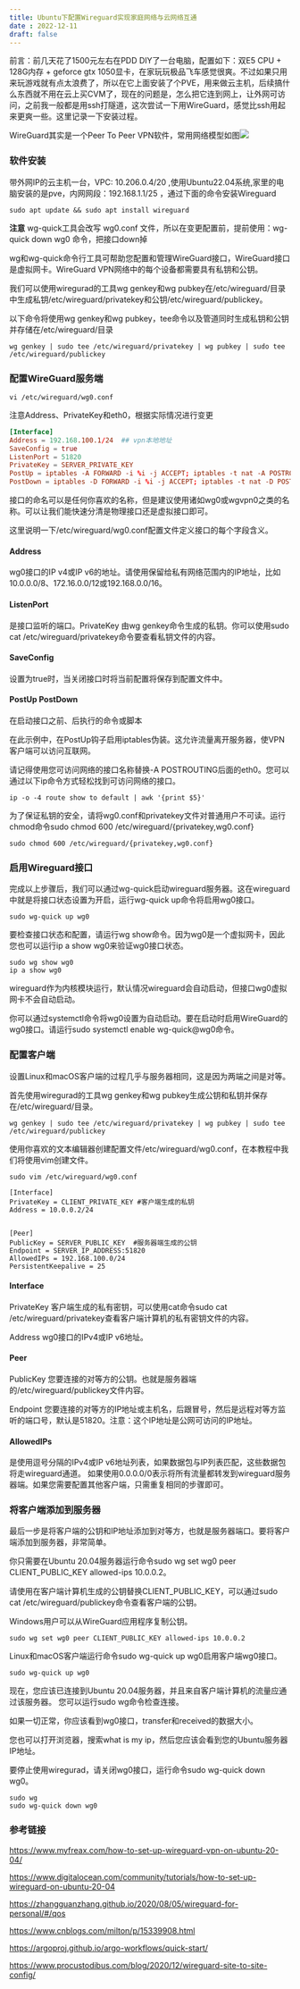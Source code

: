 ```yaml
---
title: Ubuntu下配置Wireguard实现家庭网络与云网络互通
date : 2022-12-11
draft: false
---
```



前言：前几天花了1500元左右在PDD DIY了一台电脑，配置如下：双E5 CPU + 128G内存 + geforce gtx 1050显卡，在家玩玩极品飞车感觉很爽。不过如果只用来玩游戏就有点太浪费了，所以在它上面安装了个PVE，用来做云主机，后续搞什么东西就不用在云上买CVM了，现在的问题是，怎么把它连到网上，让外网可访问，之前我一般都是用ssh打隧道，这次尝试一下用WireGuard，感觉比ssh用起来更爽一些。这里记录一下安装过程。

WireGuard其实是一个Peer To Peer VPN软件，常用网络模型如图![](/images/site-to-site-complex.svg)



### 软件安装

带外网IP的云主机一台，VPC: 10.206.0.4/20 ,使用Ubuntu22.04系统,家里的电脑安装的是pve，内网网段：192.168.1.1/25 ，通过下面的命令安装Wireguard
```
sudo apt update && sudo apt install wireguard
``` 

**注意** wg-quick工具会改写 wg0.conf 文件，所以在变更配置前，提前使用：wg-quick down wg0 命令，把接口down掉

wg和wg-quick命令行工具可帮助您配置和管理WireGuard接口，WireGuard接口是虚拟网卡。WireGuard VPN网络中的每个设备都需要具有私钥和公钥。

我们可以使用wiregurad的工具wg genkey和wg pubkey在/etc/wireguard/目录中生成私钥/etc/wireguard/privatekey和公钥/etc/wireguard/publickey。

以下命令将使用wg genkey和wg pubkey，tee命令以及管道同时生成私钥和公钥并存储在/etc/wireguard/目录
```shell
wg genkey | sudo tee /etc/wireguard/privatekey | wg pubkey | sudo tee /etc/wireguard/publickey
```

### 配置WireGuard服务端

```
vi /etc/wireguard/wg0.conf
```
注意Address、PrivateKey和eth0，根据实际情况进行变更

``` /etc/wg0.conf
[Interface]
Address = 192.168.100.1/24  ## vpn本地地址
SaveConfig = true
ListenPort = 51820
PrivateKey = SERVER_PRIVATE_KEY
PostUp = iptables -A FORWARD -i %i -j ACCEPT; iptables -t nat -A POSTROUTING -o eth0 -j MASQUERADE
PostDown = iptables -D FORWARD -i %i -j ACCEPT; iptables -t nat -D POSTROUTING -o eth0 -j MASQUERADE
```
接口的命名可以是任何你喜欢的名称，但是建议使用诸如wg0或wgvpn0之类的名称。可以让我们能快速分清是物理接口还是虚拟接口即可。

这里说明一下/etc/wireguard/wg0.conf配置文件定义接口的每个字段含义。

#### Address 
wg0接口的IP v4或IP v6的地址。请使用保留给私有网络范围内的IP地址，比如10.0.0.0/8、172.16.0.0/12或192.168.0.0/16。

#### ListenPort 
是接口监听的端口。PrivateKey 由wg genkey命令生成的私钥。你可以使用sudo cat /etc/wireguard/privatekey命令要查看私钥文件的内容。

#### SaveConfig 
设置为true时，当关闭接口时将当前配置将保存到配置文件中。

#### PostUp PostDown
在启动接口之前、后执行的命令或脚本

在此示例中，在PostUp钩子启用iptables伪装。这允许流量离开服务器，使VPN客户端可以访问互联网。

请记得使用您可访问网络的接口名称替换-A POSTROUTING后面的eth0。您可以通过以下ip命令方式轻松找到可访问网络的接口。
```
ip -o -4 route show to default | awk '{print $5}'
```
为了保证私钥的安全，请将wg0.conf和privatekey文件对普通用户不可读。运行chmod命令sudo chmod 600 /etc/wireguard/{privatekey,wg0.conf}

```
sudo chmod 600 /etc/wireguard/{privatekey,wg0.conf}
```
### 启用Wireguard接口

完成以上步骤后，我们可以通过wg-quick启动wireguard服务器。这在wireguard中就是将接口状态设置为开启，运行wg-quick up命令将启用wg0接口。

```
sudo wg-quick up wg0
```
要检查接口状态和配置，请运行wg show命令。因为wg0是一个虚拟网卡，因此您也可以运行ip a show wg0来验证wg0接口状态。
```
sudo wg show wg0
ip a show wg0
```

wireguard作为内核模块运行，默认情况wireguard会自动启动，但接口wg0虚拟网卡不会自动启动。

你可以通过systemctl命令将wg0设置为自动启动。要在启动时启用WireGuard的wg0接口。请运行sudo systemctl enable wg-quick@wg0命令。



### 配置客户端

设置Linux和macOS客户端的过程几乎与服务器相同，这是因为两端之间是对等。

首先使用wiregurad的工具wg genkey和wg pubkey生成公钥和私钥并保存在/etc/wireguard/目录。

```shell
wg genkey | sudo tee /etc/wireguard/privatekey | wg pubkey | sudo tee /etc/wireguard/publickey
```
使用你喜欢的文本编辑器创建配置文件/etc/wireguard/wg0.conf，在本教程中我们将使用vim创建文件。

```
sudo vim /etc/wireguard/wg0.conf
```

```
[Interface]
PrivateKey = CLIENT_PRIVATE_KEY #客户端生成的私钥
Address = 10.0.0.2/24


[Peer]
PublicKey = SERVER_PUBLIC_KEY  #服务器端生成的公钥
Endpoint = SERVER_IP_ADDRESS:51820
AllowedIPs = 192.168.100.0/24
PersistentKeepalive = 25
```

#### Interface
PrivateKey 客户端生成的私有密钥，可以使用cat命令sudo cat /etc/wireguard/privatekey查看客户端计算机的私有密钥文件的内容。

Address wg0接口的IPv4或IP v6地址。

#### Peer
PublicKey 您要连接的对等方的公钥。也就是服务器端的/etc/wireguard/publickey文件内容。

Endpoint 您要连接的对等方的IP地址或主机名，后跟冒号，然后是远程对等方监听的端口号，默认是51820。注意：这个IP地址是公网可访问的IP地址。

#### AllowedIPs 
是使用逗号分隔的IPv4或IP v6地址列表，如果数据包与IP列表匹配，这些数据包将走wireguard通道。
如果使用0.0.0.0/0表示将所有流量都转发到wireguard服务器端。如果您需要配置其他客户端，只需重复相同的步骤即可。

### 将客户端添加到服务器

最后一步是将客户端的公钥和IP地址添加到对等方，也就是服务器端口。要将客户端添加到服务器，非常简单。

你只需要在Ubuntu 20.04服务器运行命令sudo wg set wg0 peer CLIENT_PUBLIC_KEY allowed-ips 10.0.0.2。

请使用在客户端计算机生成的公钥替换CLIENT_PUBLIC_KEY，可以通过sudo cat /etc/wireguard/publickey命令查看客户端的公钥。

Windows用户可以从WireGuard应用程序复制公钥。

```
sudo wg set wg0 peer CLIENT_PUBLIC_KEY allowed-ips 10.0.0.2
```

Linux和macOS客户端运行命令sudo wg-quick up wg0启用客户端wg0接口。

```
sudo wg-quick up wg0
```
现在，您应该已连接到Ubuntu 20.04服务器，并且来自客户端计算机的流量应通过该服务器。 您可以运行sudo wg命令检查连接。

如果一切正常，你应该看到wg0接口，transfer和received的数据大小。

您也可以打开浏览器，搜索what is my ip，然后您应该会看到您的Ubuntu服务器IP地址。

要停止使用wiregurad，请关闭wg0接口，运行命令sudo wg-quick down wg0。

```
sudo wg
sudo wg-quick down wg0
```

### 参考链接

https://www.myfreax.com/how-to-set-up-wireguard-vpn-on-ubuntu-20-04/


https://www.digitalocean.com/community/tutorials/how-to-set-up-wireguard-on-ubuntu-20-04


https://zhangguanzhang.github.io/2020/08/05/wireguard-for-personal/#/qos


https://www.cnblogs.com/milton/p/15339908.html


https://argoproj.github.io/argo-workflows/quick-start/


https://www.procustodibus.com/blog/2020/12/wireguard-site-to-site-config/
